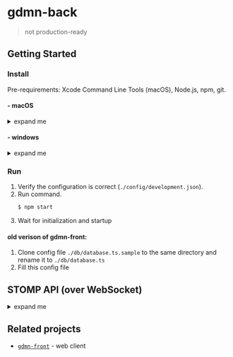 # gdmn-back

> not production-ready

## Getting Started

### Install

Pre-requirements: Xcode Command Line Tools (macOS), Node.js, npm, git.

#### - macOS

<details>
  <summary>expand me</summary>
  
1. Install [firebird](https://www.firebirdsql.org/en/firebird-3-0/) (version >= 3):
    ```bash
    $ curl -LO https://github.com/FirebirdSQL/firebird/releases/download/R3_0_3/Firebird-3.0.3-32900-x86_64.pkg
    $ open ./Firebird-3.0.3-32900-x86_64.pkg
    ```
    
2. Setup firebird:
    ```bash
    $ firebirdHome='export FIREBIRD_HOME="/Library/Frameworks/Firebird.framework/Resources"'
    $ grep -q -F "$firebirdHome" ~/.bash_profile || echo "$firebirdHome" >> ~/.bash_profile
        
    $ firebirdBin='export PATH=$PATH:$FIREBIRD_HOME/bin'
    $ grep -q -F "$firebirdBin" ~/.bash_profile || echo "$firebirdBin" >> ~/.bash_profile
       
    $ mkdir -p /usr/local/lib 
    $ ln -s /Library/Frameworks/Firebird.framework/Versions/A/Firebird /usr/local/lib/libfbclient.dylib
    
    # troubleshooting: Can not access lock files directory /tmp/firebird/
    $ sudo dseditgroup -o edit -a $(whoami) -t user firebird
 
    # troubleshooting: I/O error during "open O_CREAT" operation. Error while trying to create file. Permission denied
    $ chgrp -R firebird /Library/Frameworks/Firebird.framework
    $ sudo chmod -R g+rwx /Library/Frameworks/Firebird.framework
    ```
   See: [advanced configuration](http://gedemin.blogspot.com/2016/11/firebird-3.html) (optional).

3. Install repository: 
    ```bash
    $ git clone https://github.com/gsbelarus/gdmn-back.git
    $ cd gdmn-back
    $ npm i
    $ npm i
    ```
       
4. Troubleshooting
    >How do i check firebird server is running?
    ```bash
    $ netstat -an | grep 3050 
    ```
    If something is listening on port 3050 then the server is running.
    
    >How do i restart firebird server?
    ```bash
    $ ps -ef | grep xinetd
    $ kill -USR2 <pid>
    ```

</details>

#### - windows

<details>
  <summary>expand me</summary>
  
1. Install build tools:
    ```bash
    $ npm i --global --production windows-build-tools
    $ npm i --global node-gyp
    ```
   
2. Install [firebird](https://www.firebirdsql.org/en/firebird-3-0/) (version >= 3.0):
    ```bash
    $ curl -LO https://github.com/FirebirdSQL/firebird/releases/download/R3_0_3/Firebird-3.0.3.32900_0_x64.exe
    $ cmd /K ./Firebird-3.0.3.32900_0_x64.exe
    ```
    
3. Setup firebird:
    - ```$ copy <fb_dir>/fbclient.dll <win_dir>/SysWOW64``` (System32)
    
        > There's no need if firebird directory(<fb_dir>) in $PATH
        
    - apply [configuration](http://gedemin.blogspot.com/2016/11/firebird-3.html) patch to <fb_dir>/firebird.conf:
        ```diff
        @@ -405,11 +405,11 @@
         #
         # Per-database configurable.
         #
        -#AuthServer = Srp
        +AuthServer = Legacy_Auth
         #
         # Per-connection and per-database configurable.
         #
        -#AuthClient = Srp, Win_Sspi, Legacy_Auth
        +AuthClient = Legacy_Auth
         #
         # If you need to use server plugins that do not provide encryption key (both Legacy_Auth
         # & Win_Sspi) you should also turn off required encryption on the wire with WireCrypt
        @@ -423,7 +423,7 @@
         #
         # Per-database configurable.
         #
        -#UserManager = Srp
        +UserManager = Legacy_UserManager
         
         # TracePlugin is used by firebird trace facility to send trace data to the user
         # or log file in audit case.
        @@ -599,7 +599,7 @@
         #
         # Type: string (predefined values)
         #
        -#WireCrypt = Enabled (for client) / Required (for server)
        +WireCrypt = Disabled
         
         #
         # Should connection over the wire be compressed?
        @@ -610,7 +610,7 @@
         #
         # Type: boolean
         #
        -#WireCompression = false
        +WireCompression = false
        ```    
        
        > Troubleshooting: Create 'localhost:3050/c:\gdmn-back\databases\MAIN.FDB' (node:2308) UnhandledPromiseRejectionWarning: Error: Install incomplete, please read the Compatibility chapter in the release notes for this version

4. Install repository: 
    ```bash
    $ git clone https://github.com/gsbelarus/gdmn-back.git
    $ cd gdmn-back
    $ npm i
    $ npm i
    ```
    
</details>

### Run

1. Verify the configuration is correct (`./config/development.json`).
2. Run command.
    ```bash 
    $ npm start
    ```
3. Wait for initialization and startup

#### old verison of gdmn-front:
1. Clone config file `./db/database.ts.sample` to the same directory and rename it to `./db/database.ts`
2. Fill this config file


## STOMP API (over WebSocket)
<details>
  <summary>expand me</summary>

* To work with the auth database you need to simple `CONNECT`
* To work with the user's databases you need to `CONNECT` with header: `app-uid`
* To restore the session you need to `CONNECT` with header: `session`

##### Create account (auth db is used)
```
>>> CONNECT
login:login
passcode:password
session:session (optional)
create-user:1

<<< CONNECTED
server:gdmn-back/1.0.0
version:1.2
session:session-0
access-token:token-0
refresh-token:token-1

```

##### Login (auth db is used)
```
>>> CONNECT
login:login
passcode:password
session:session-0 (optional)
create-user:0 (optional)
app-uid:uid (for user's apps)

<<< CONNECTED
server:gdmn-back/1.0.0
version:1.2
session:session-0
access-token:token-0
refresh-token:token-1

```
or
```
>>> CONNECT
authorization:token-0
session:session-0 (optional)
app-uid:uid (for user's apps)

<<< CONNECTED
server:gdmn-back/1.0.0
version:1.2
session:session-0

```
or
```
>>> CONNECT
authorization:token-1
session:session-0 (optional)
app-uid:uid (for user's apps)

<<< CONNECTED
server:gdmn-back/1.0.0
version:1.2
session:session-0
access-token:access-token
refresh-token:refresh-token

```

##### Refresh token (auth base is used)
```
>>> CONNECT
authorization:token-1
session:session-0 (optional)
app-uid:uid (for user's apps)

<<< CONNECTED
server:gdmn-back/1.0.0
version:1.2
session:session-0
access-token:token-2
refresh-token:token-3

```
or
```
>>> CONNECT
login:login
passcode:password
session:session-0 (optional)
create-user:0 (optional)
app-uid:uid (for user's apps)

<<< CONNECTED
server:gdmn-back/1.0.0
version:1.2
session:session-0
access-token:token-2
refresh-token:token-3

```

##### Creating tasks
```
>>> SEND
destination:/task
receipt:receipt-0
action:...
content-type:application/json;charset=utf-8
content-length:...

{"payload":{...}}
```

* `action`: 
  * `PING`:
    ```typescript
    type payload = {
      delay: number; 
      steps: number;
    };
    type result = undefined;
    ```
  * `GET_SCHEMA`:
    ```typescript
    type payload = undefined;
    type result = IERModel;
    ```
  * `QUERY`:
    ```typescript
    type payload = IEntityQueryInspector;
    type result = IQueryResponse;
    ```
    
  * `CREATE_APP` (MainApplication):
    ```typescript
    type payload = {
      alias: string;
      connectionOptions?: {
        host?: string;
        port?: number;
        username?: string;
        password?: string;
        path?: string;
      };
    };
    type result = IApplicationInfoOutput;
    ```
  * `DELETE_APP` (MainApplication):
      ```typescript
      type payload = {
        uid: string;
      };
      type result = undefined;
      ```
  * `GET_APPS` (MainApplication):
      ```typescript
      type payload = undefined;
      type result = IApplicationInfoOutput[];
      ```
```
<<< RECEIPT
receipt-id:receipt-0
task-id:task-0
```

###### Subscription `/task` response:
```
<<< MESSAGE
destination:/task
action:...
message-id:msg-0
ack:client-individual (optional)
subscription:sub-0
task-id:task-0
content-type:application/json;charset=utf-8
content-length:...

{"payload":{...},"status":1,...}
```

* `payload` - is request payload
* `status`:
  * 3 - `INTERRUPTED`
  * 4 - `FAILED`
  * 5 - `SUCCESS`
* `error` is sent only when the status is `FAILED`
  * `code` - error code
  * `message` - error message
* `result` is sent only when the status is `SUCCESS`

###### Subscription `/task/status` response:
```
<<< MESSAGE
destination:/task/status
action:...
message-id:msg-0
subscription:sub-0
task-id:task-0
content-type:application/json;charset=utf-8
content-length:...

{"payload":{...},"status":1,...}
```

* `payload` - is request payload
* `status`:
  * 1 - `RUNNING`
  * 2 - `PAUSED`
  * 3 - `INTERRUPTED`
  * 4 - `FAILED`
  * 5 - `SUCCESS`

###### Subscription `/task/progress` response:
```
<<< MESSAGE
destination:/task/progress
action:...
message-id:msg-0
subscription:sub-0
task-id:task-0
content-type:application/json;charset=utf-8
content-length:...

{"payload":{...},"progress":{"value":50,"description":"progress"}}
```

* `payload` - is request payload
* `progress`:
  * `value` - is value between 0 and 100
  * `description` - some text about progress

##### Error:
```
<<< ERROR
code:0
message:message
receipt-id:receipt-0 (optional)

```
* `code`:
  * 0 - `INTERNAL`
  * 1 - `UNSUPPORTED`
  * 2 - `UNAUTHORIZED`
  * 3 - `INVALID`
  * 4 - `NOT_FOUND`
  * 5 - `NOT_UNIQUE`
* `message` - error message


##### Default user
login: `Administrator`  
password: `Administrator`

</details>


## Related projects

- [`gdmn-front`](https://github.com/gsbelarus/gdmn-front) - web client
